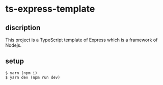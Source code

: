 # ts-express-template

## discription

This project is a TypeScript template of Express which is a framework of Nodejs.

## setup

```
$ yarn (npm i)
$ yarn dev (npm run dev)
```
